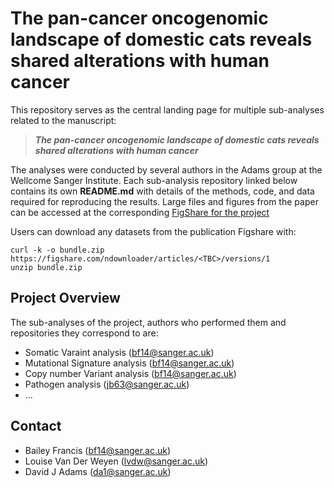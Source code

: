 # The pan-cancer oncogenomic landscape of domestic cats reveals shared alterations with human cancer

This repository serves as the central landing page for multiple sub-analyses related to the manuscript:

> **_The pan-cancer oncogenomic landscape of domestic cats reveals shared alterations with human cancer_**

The analyses were conducted by several authors in the Adams group at the Wellcome Sanger Institute. Each sub-analysis repository linked below contains its own **README.md** with details of the methods, code, and data required for reproducing the results. Large files and figures from the paper can be accessed at the corresponding [FigShare for the project](https://figshare.com/projects/Targeting_the_CDS1_2_axis_as_a_therapeutic_strategy_in_uveal_melanoma_and_pan_cancer/184459)

Users can download any datasets from the publication Figshare with: 
```
curl -k -o bundle.zip https://figshare.com/ndownloader/articles/<TBC>/versions/1
unzip bundle.zip
```

## Project Overview

The sub-analyses of the project, authors who performed them and repositories they correspond to are:  
- Somatic Varaint analysis (bf14@sanger.ac.uk)
- Mutational Signature analysis (bf14@sanger.ac.uk)
- Copy number Variant analysis (bf14@sanger.ac.uk)
- Pathogen analysis (jb63@sanger.ac.uk)
-  ...



## Contact 

- Bailey Francis (<bf14@sanger.ac.uk>)
- Louise Van Der Weyen (<lvdw@sanger.ac.uk>)
- David J Adams (<da1@sanger.ac.uk>)
